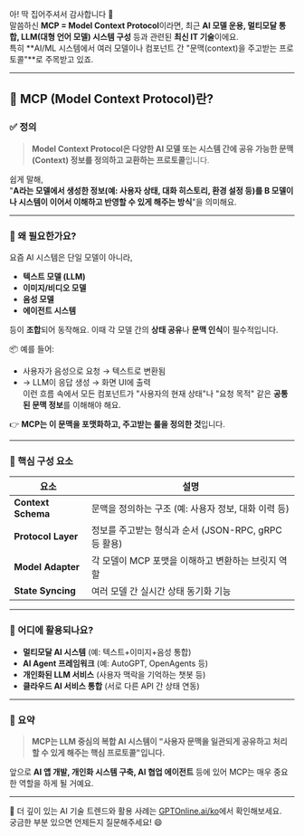 아! 딱 집어주셔서 감사합니다 🙌  
말씀하신 **MCP = Model Context Protocol**이라면, 최근 **AI 모델 운용, 멀티모달 통합, LLM(대형 언어 모델) 시스템 구성** 등과 관련된 **최신 IT 기술**이에요.  
특히 **AI/ML 시스템에서 여러 모델이나 컴포넌트 간 "문맥(context)을 주고받는 프로토콜"**로 주목받고 있죠.

---

## 🧠 MCP (Model Context Protocol)란?

### ✅ 정의
> **Model Context Protocol은 다양한 AI 모델 또는 시스템 간에 공유 가능한 문맥(Context) 정보를 정의하고 교환하는 프로토콜**입니다.

쉽게 말해,  
"**A라는 모델에서 생성한 정보(예: 사용자 상태, 대화 히스토리, 환경 설정 등)를 B 모델이나 시스템이 이어서 이해하고 반영할 수 있게 해주는 방식**"을 의미해요.

---

### 🔄 왜 필요한가요?

요즘 AI 시스템은 단일 모델이 아니라,  
- **텍스트 모델 (LLM)**  
- **이미지/비디오 모델**  
- **음성 모델**  
- **에이전트 시스템**

등이 **조합**되어 동작해요. 이때 각 모델 간의 **상태 공유**나 **문맥 인식**이 필수적입니다.

📦 예를 들어:
- 사용자가 음성으로 요청 → 텍스트로 변환됨  
- → LLM이 응답 생성 → 화면 UI에 출력  
이런 흐름 속에서 모든 컴포넌트가 "사용자의 현재 상태"나 "요청 목적" 같은 **공통된 문맥 정보**를 이해해야 해요.

👉 **MCP는 이 문맥을 포맷화하고, 주고받는 룰을 정의한 것**입니다.

---

### 🧩 핵심 구성 요소

| 요소 | 설명 |
|------|------|
| **Context Schema** | 문맥을 정의하는 구조 (예: 사용자 정보, 대화 이력 등) |
| **Protocol Layer** | 정보를 주고받는 형식과 순서 (JSON-RPC, gRPC 등 활용) |
| **Model Adapter** | 각 모델이 MCP 포맷을 이해하고 변환하는 브릿지 역할 |
| **State Syncing** | 여러 모델 간 실시간 상태 동기화 기능 |

---

### 🧠 어디에 활용되나요?
- **멀티모달 AI 시스템** (예: 텍스트+이미지+음성 통합)
- **AI Agent 프레임워크** (예: AutoGPT, OpenAgents 등)
- **개인화된 LLM 서비스** (사용자 맥락을 기억하는 챗봇 등)
- **클라우드 AI 서비스 통합** (서로 다른 API 간 상태 연동)

---

### 📌 요약
> **MCP는 LLM 중심의 복합 AI 시스템이 "사용자 문맥을 일관되게 공유하고 처리할 수 있게 해주는 핵심 프로토콜"입니다.**

앞으로 **AI 앱 개발, 개인화 시스템 구축, AI 협업 에이전트** 등에 있어 MCP는 매우 중요한 역할을 하게 될 거예요.

---

🧭 더 깊이 있는 AI 기술 트렌드와 활용 사례는 [GPTOnline.ai/ko](https://gptonline.ai/ko/)에서 확인해보세요.  
궁금한 부분 있으면 언제든지 질문해주세요! 😄
